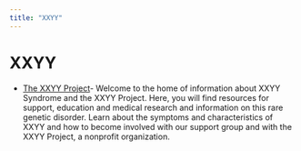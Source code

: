 ```yaml
---
title: "XXYY"
---
```


# XXYY

*   [The XXYY Project][1]\- Welcome to the home of information about XXYY Syndrome and the XXYY Project. Here, you will find resources for support, education and medical research and information on this rare genetic disorder. Learn about the symptoms and characteristics of XXYY and how to become involved with our support group and with the XXYY Project, a nonprofit organization.

[1]: /node/620

